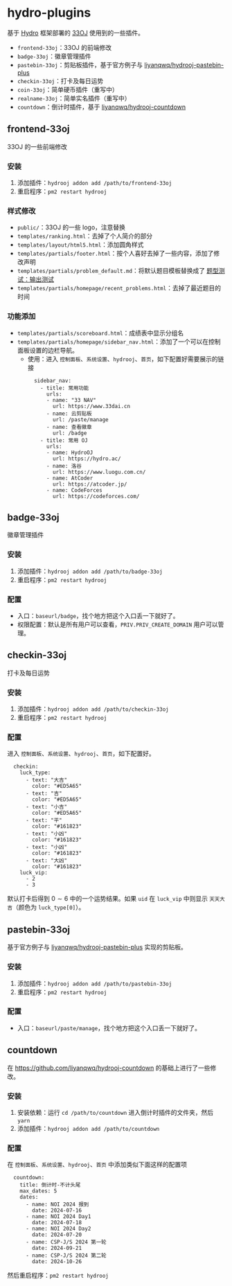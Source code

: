 # hydro-plugins

基于 [Hydro](https://github.com/hydro-dev/Hydro) 框架部署的 [33OJ](https://oj.33dai.cn) 使用到的一些插件。

- `frontend-33oj`：33OJ 的前端修改
- `badge-33oj`：徽章管理插件
- `pastebin-33oj`：剪贴板插件，基于官方例子与 [liyanqwq/hydrooj-pastebin-plus](https://github.com/liyanqwq/hydrooj-pastebin-plus)
- `checkin-33oj`：打卡及每日运势
- `coin-33oj`：简单硬币插件（重写中）
- `realname-33oj`：简单实名插件（重写中）
- `countdown`：倒计时插件，基于 [liyanqwq/hydrooj-countdown](https://github.com/liyanqwq/hydrooj-countdown)

## frontend-33oj

33OJ 的一些前端修改

### 安装

1. 添加插件：`hydrooj addon add /path/to/frontend-33oj`
2. 重启程序：`pm2 restart hydrooj`

### 样式修改

- `public/`：33OJ 的一些 logo，注意替换
- `templates/ranking.html`：去掉了个人简介的部分
- `templates/layout/html5.html`：添加圆角样式
- `templates/partials/footer.html`：按个人喜好去掉了一些内容，添加了修改声明
- `templates/partials/problem_default.md`：将默认题目模板替换成了 [题型测试：输出测试](https://oj.33dai.cn/p/D0008)
- `templates/partials/homepage/recent_problems.html`：去掉了最近题目的时间

### 功能添加

- `templates/partials/scoreboard.html`：成绩表中显示分组名
- `templates/partials/homepage/sidebar_nav.html`：添加了一个可以在控制面板设置的边栏导航。
  - 使用：进入 `控制面板`、`系统设置`、`hydrooj`、`首页`，如下配置好需要展示的链接
    ```
      sidebar_nav:
        - title: 常用功能
          urls:
          - name: "33 NAV"
            url: https://www.33dai.cn
          - name: 云剪贴板
            url: /paste/manage
          - name: 查看徽章
            url: /badge
        - title: 常用 OJ
          urls:
          - name: HydroOJ
            url: https://hydro.ac/
          - name: 洛谷
            url: https://www.luogu.com.cn/
          - name: AtCoder
            url: https://atcoder.jp/
          - name: CodeForces
            url: https://codeforces.com/
    ```

## badge-33oj

徽章管理插件

### 安装

1. 添加插件：`hydrooj addon add /path/to/badge-33oj`
2. 重启程序：`pm2 restart hydrooj`

### 配置

- 入口：`baseurl/badge`，找个地方把这个入口丢一下就好了。
- 权限配置：默认是所有用户可以查看，`PRIV.PRIV_CREATE_DOMAIN` 用户可以管理。

## checkin-33oj

打卡及每日运势

### 安装

1. 添加插件：`hydrooj addon add /path/to/checkin-33oj`
2. 重启程序：`pm2 restart hydrooj`

### 配置

进入 `控制面板`、`系统设置`、`hydrooj`、`首页`，如下配置好。

```
  checkin:
    luck_type:
      - text: "大吉"
        color: "#ED5A65"
      - text: "吉"
        color: "#ED5A65"
      - text: "小吉"
        color: "#ED5A65"
      - text: "平"
        color: "#161823"
      - text: "小凶"
        color: "#161823"
      - text: "小凶"
        color: "#161823"
      - text: "大凶"
        color: "#161823"
    luck_vip:
      - 2
      - 3 
```

默认打卡后得到 $0\sim 6$ 中的一个运势结果。如果 `uid` 在 `luck_vip` 中则显示 `天天大吉`（颜色为 `luck_type[0]`）。

## pastebin-33oj

基于官方例子与 [liyanqwq/hydrooj-pastebin-plus](https://github.com/liyanqwq/hydrooj-pastebin-plus) 实现的剪贴板。

### 安装

1. 添加插件：`hydrooj addon add /path/to/pastebin-33oj`
2. 重启程序：`pm2 restart hydrooj`

### 配置

- 入口：`baseurl/paste/manage`，找个地方把这个入口丢一下就好了。

## countdown

在 https://github.com/liyanqwq/hydrooj-countdown 的基础上进行了一些修改。

### 安装

1. 安装依赖：运行 `cd /path/to/countdown` 进入倒计时插件的文件夹，然后 `yarn` 
2. 添加插件：`hydrooj addon add /path/to/countdown`

### 配置

在 `控制面板`、`系统设置`、`hydrooj`、`首页` 中添加类似下面这样的配置项

```
  countdown:
    title: 倒计时-不计头尾
    max_dates: 5
    dates:
      - name: NOI 2024 报到
        date: 2024-07-16
      - name: NOI 2024 Day1
        date: 2024-07-18
      - name: NOI 2024 Day2
        date: 2024-07-20
      - name: CSP-J/S 2024 第一轮
        date: 2024-09-21
      - name: CSP-J/S 2024 第二轮
        date: 2024-10-26
```

然后重启程序：`pm2 restart hydrooj`
